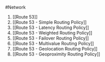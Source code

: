 #Network 

1. [[Route 53]]
3. [[Route 53 - Simple Routing Policy]]
4. [[Route 53 - Latency Routing Policy]]
5. [[Route 53 - Weighted Routing Policy]]
6. [[Route 53 - Failover Routing Policy]]
7. [[Route 53 - Multivalue Routing Policy]]
8. [[Route 53 - Geolocation Routing Policy]]
9. [[Route 53 - Geoproximity Routing Policy]]